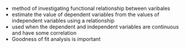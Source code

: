 * method of investigating functional relationship between varibales
* estimate the value of dependent variables from the values of independent variables using a relationship
* used when the dependent and independent variables are continuous and have some correlation
* Goodness of fit analysis is important
